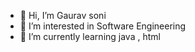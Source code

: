 - 👋 Hi, I’m Gaurav soni 
- 👀 I’m interested in Software Engineering 
- 🌱 I’m currently learning java , html
  
<!---
gs671076/gs671076 is a ✨ special ✨ repository because its `README.md` (this file) appears on your GitHub profile.
You can click the Preview link to take a look at your changes.
--->
